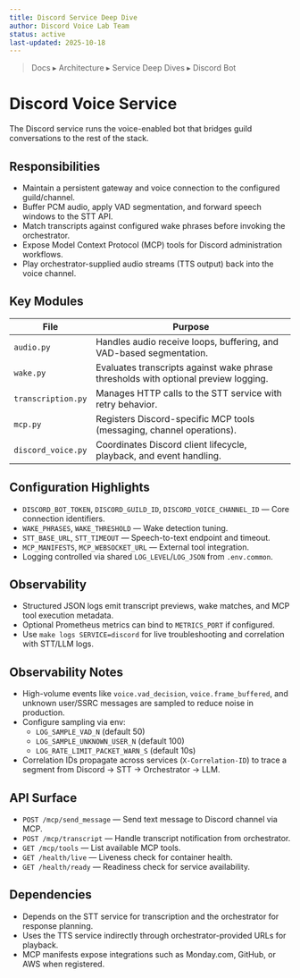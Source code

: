 ```yaml
---
title: Discord Service Deep Dive
author: Discord Voice Lab Team
status: active
last-updated: 2025-10-18
---
```


<!-- markdownlint-disable-next-line MD041 -->
> Docs ▸ Architecture ▸ Service Deep Dives ▸ Discord Bot

# Discord Voice Service

The Discord service runs the voice-enabled bot that bridges guild conversations to the rest of the
stack.

## Responsibilities

- Maintain a persistent gateway and voice connection to the configured guild/channel.
- Buffer PCM audio, apply VAD segmentation, and forward speech windows to the STT API.
- Match transcripts against configured wake phrases before invoking the orchestrator.
- Expose Model Context Protocol (MCP) tools for Discord administration workflows.
- Play orchestrator-supplied audio streams (TTS output) back into the voice channel.

## Key Modules

| File | Purpose |
| --- | --- |
| `audio.py` | Handles audio receive loops, buffering, and VAD-based segmentation. |
| `wake.py` | Evaluates transcripts against wake phrase thresholds with optional preview logging. |
| `transcription.py` | Manages HTTP calls to the STT service with retry behavior. |
| `mcp.py` | Registers Discord-specific MCP tools (messaging, channel operations). |
| `discord_voice.py` | Coordinates Discord client lifecycle, playback, and event handling. |

## Configuration Highlights

- `DISCORD_BOT_TOKEN`, `DISCORD_GUILD_ID`, `DISCORD_VOICE_CHANNEL_ID` — Core connection identifiers.
- `WAKE_PHRASES`, `WAKE_THRESHOLD` — Wake detection tuning.
- `STT_BASE_URL`, `STT_TIMEOUT` — Speech-to-text endpoint and timeout.
- `MCP_MANIFESTS`, `MCP_WEBSOCKET_URL` — External tool integration.
- Logging controlled via shared `LOG_LEVEL`/`LOG_JSON` from `.env.common`.

## Observability

- Structured JSON logs emit transcript previews, wake matches, and MCP tool execution metadata.
- Optional Prometheus metrics can bind to `METRICS_PORT` if configured.
- Use `make logs SERVICE=discord` for live troubleshooting and correlation with STT/LLM logs.

## Observability Notes

- High-volume events like `voice.vad_decision`, `voice.frame_buffered`, and unknown user/SSRC messages are sampled to reduce noise in production.
- Configure sampling via env:
  -  `LOG_SAMPLE_VAD_N` (default 50)
  -  `LOG_SAMPLE_UNKNOWN_USER_N` (default 100)
  -  `LOG_RATE_LIMIT_PACKET_WARN_S` (default 10s)
- Correlation IDs propagate across services (`X-Correlation-ID`) to trace a segment from Discord → STT → Orchestrator → LLM.

## API Surface

- `POST /mcp/send_message` — Send text message to Discord channel via MCP.
- `POST /mcp/transcript` — Handle transcript notification from orchestrator.
- `GET /mcp/tools` — List available MCP tools.
- `GET /health/live` — Liveness check for container health.
- `GET /health/ready` — Readiness check for service availability.

## Dependencies

- Depends on the STT service for transcription and the orchestrator for response planning.
- Uses the TTS service indirectly through orchestrator-provided URLs for playback.
- MCP manifests expose integrations such as Monday.com, GitHub, or AWS when registered.
